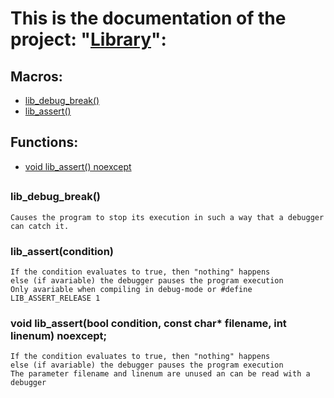 # This is the documentation of the project: "[Library](../wiki.md)":

## Macros:
- [lib_debug_break()](#lib_debug_break)
- [lib_assert()](#lib_assert)

## Functions:
- [void lib_assert() noexcept](#libassert)

##
### <p id="lib_debug_break"> lib_debug_break()
    Causes the program to stop its execution in such a way that a debugger can catch it.
### <p id="lib_assert"> lib_assert(condition)
    If the condition evaluates to true, then "nothing" happens
    else (if avariable) the debugger pauses the program execution
    Only avariable when compiling in debug-mode or #define LIB_ASSERT_RELEASE 1
### <p id="libassert"> void lib_assert(bool condition, const char* filename, int linenum) noexcept;
    If the condition evaluates to true, then "nothing" happens
    else (if avariable) the debugger pauses the program execution
    The parameter filename and linenum are unused an can be read with a debugger